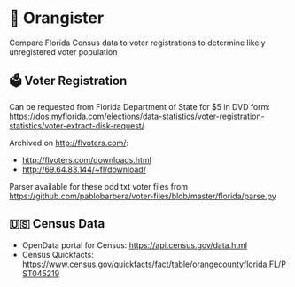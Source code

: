 # 🍊 Orangister

Compare Florida Census data to voter registrations to determine likely unregistered voter population

## 🗳 Voter Registration

Can be requested from Florida Department of State for $5 in DVD form: https://dos.myflorida.com/elections/data-statistics/voter-registration-statistics/voter-extract-disk-request/

Archived on http://flvoters.com/:
- http://flvoters.com/downloads.html
- http://69.64.83.144/~fl/download/

Parser available for these odd txt voter files from https://github.com/pablobarbera/voter-files/blob/master/florida/parse.py 

## 🇺🇸 Census Data

- OpenData portal for Census: https://api.census.gov/data.html
- Census Quickfacts: https://www.census.gov/quickfacts/fact/table/orangecountyflorida,FL/PST045219
